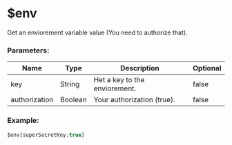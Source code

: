 # $env
Get an enviorement variable value (You need to authorize that).

### Parameters:
| Name        | Type        | Description                          | Optional |
| ----------- | ----------- | ------------------------------------ | -------- |
| key         | String      | Het a key to the enviorement.        | false    |
| authorization  | Boolean      | Your authorization (true).        | false    |

### Example:
```js
$env[superSecretKey;true]
```
